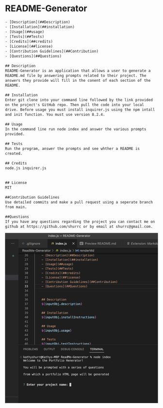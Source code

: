 # README-Generator

    - [Description](##Description)
    - [Installation](##installation)
    - [Usage](##usage)
    - [Tests](##Tests)
    - [Credits](##credits)
    - [License](##license)
    - [Contribution Guidelines](##Contribution)
    - [Questions](##Questions)

    ## Description
    README-Generator is an application that allows a user to generate a README.md file by answering prompts related to their project. The answers they provide will fill in the conent of each section of the README.
    
    ## Installation 
    Enter git clone into your command line followed by the link provided on the project's GitHub repo. Then pull the code into your local drive. Before usage you must install inquirer.js using the npm intall and init function. You must use version 8.2.4. 
     
    ## Usage 
    In the command line run node index and answer the various prompts provided.

    ## Tests
    Run the program, answer the prompts and see whther a README is created.

    ## Credits 
    node.js inquirer.js

    
    ## License 
    MIT

    ##Contribution Guidelines 
    Use detailed commits and make a pull request using a seperate branch from main.

    ##Questions 
    If you have any questions regarding the project you can contact me on github at https://github.com/shurrc or by email at shurrc@gmail.com. 

<img src="./ReadMe-Generator/images/Screen Shot 2022-10-20 at 5.38.11 PM.png"
     alt="project screenshot"/>




    